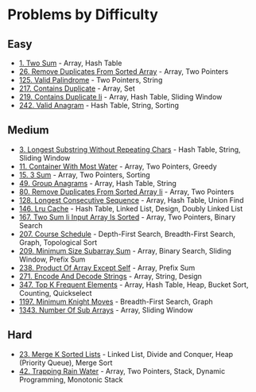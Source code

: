 # Problems by Difficulty

## Easy
- [1. Two Sum](../solutions/p0001_two_sum.py) - Array, Hash Table
- [26. Remove Duplicates From Sorted Array](../solutions/p0026_remove_duplicates_from_sorted_array.py) - Array, Two Pointers
- [125. Valid Palindrome](../solutions/p0125_valid_palindrome.py) - Two Pointers, String
- [217. Contains Duplicate](../solutions/p0217_contains_duplicate.py) - Array, Set
- [219. Contains Duplicate Ii](../solutions/p0219_contains_duplicate_ii.py) - Array, Hash Table, Sliding Window
- [242. Valid Anagram](../solutions/p0242_valid_anagram.py) - Hash Table, String, Sorting

## Medium
- [3. Longest Substring Without Repeating Chars](../solutions/p0003_longest_substring_without_repeating_chars.py) - Hash Table, String, Sliding Window
- [11. Container With Most Water](../solutions/p0011_container_with_most_water.py) - Array, Two Pointers, Greedy
- [15. 3 Sum](../solutions/p0015_3_sum.py) - Array, Two Pointers, Sorting
- [49. Group Anagrams](../solutions/p0049_group_anagrams.py) - Array, Hash Table, String
- [80. Remove Duplicates From Sorted Array Ii](../solutions/p0080_remove_duplicates_from_sorted_array_ii.py) - Array, Two Pointers
- [128. Longest Consecutive Sequence](../solutions/p0128_longest_consecutive_sequence.py) - Array, Hash Table, Union Find
- [146. Lru Cache](../solutions/p0146_lru_cache.py) - Hash Table, Linked List, Design, Doubly Linked List
- [167. Two Sum Ii Input Array Is Sorted](../solutions/p0167_two_sum_ii_input_array_is_sorted.py) - Array, Two Pointers, Binary Search
- [207. Course Schedule](../solutions/p0207_course_schedule.py) - Depth-First Search, Breadth-First Search, Graph, Topological Sort
- [209. Minimum Size Subarray Sum](../solutions/p0209_minimum_size_subarray_sum.py) - Array, Binary Search, Sliding Window, Prefix Sum
- [238. Product Of Array Except Self](../solutions/p0238_product_of_array_except_self.py) - Array, Prefix Sum
- [271. Encode And Decode Strings](../solutions/p0271_encode_and_decode_strings.py) - Array, String, Design
- [347. Top K Frequent Elements](../solutions/p0347_top_k_frequent_elements.py) - Array, Hash Table, Heap, Bucket Sort, Counting, Quickselect
- [1197. Minimum Knight Moves](../solutions/p1197_minimum_knight_moves.py) - Breadth-First Search, Graph
- [1343. Number Of Sub Arrays](../solutions/p1343_number_of_sub_arrays.py) - Array, Sliding Window

## Hard
- [23. Merge K Sorted Lists](../solutions/p0023_merge_k_sorted_lists.py) - Linked List, Divide and Conquer, Heap (Priority Queue), Merge Sort
- [42. Trapping Rain Water](../solutions/p0042_trapping_rain_water.py) - Array, Two Pointers, Stack, Dynamic Programming, Monotonic Stack

